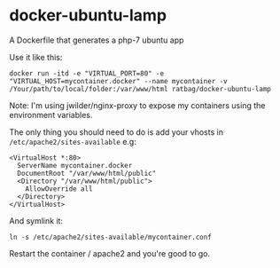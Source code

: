 # docker-ubuntu-lamp
A Dockerfile that generates a php-7 ubuntu app

Use it like this:

`docker run -itd -e "VIRTUAL_PORT=80" -e "VIRTUAL_HOST=mycontainer.docker" --name mycontainer -v /Your/path/to/local/folder:/var/www/html ratbag/docker-ubuntu-lamp`

Note: I'm using jwilder/nginx-proxy to expose my containers using the environment variables.

The only thing you should need to do is add your vhosts in `/etc/apache2/sites-available` e.g:

```
<VirtualHost *:80>
  ServerName mycontainer.docker
  DocumentRoot "/var/www/html/public"
  <Directory "/var/www/html/public">
    AllowOverride all
  </Directory>
</VirtualHost>
```

And symlink it:

```cd /etc/apache2/sites-enabled
ln -s /etc/apache2/sites-available/mycontainer.conf
```

Restart the container / apache2 and you're good to go.

